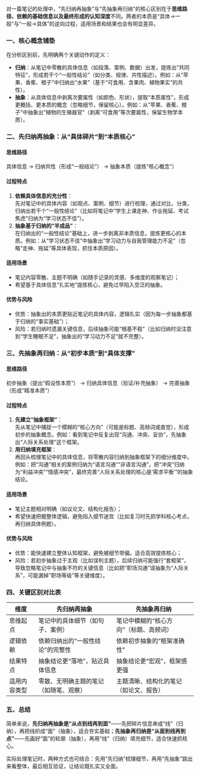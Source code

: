 对一篇笔记的处理中，“先归纳再抽象”与“先抽象再归纳”的核心区别在于**思维路径、依赖的基础信息以及最终形成的认知深度**不同。两者的本质是“具体→一般”与“一般→具体”的逆向过程，适用场景和结果也会有明显差异。


### 一、核心概念铺垫
在分析区别前，先明确两个关键动作的定义：  
- **归纳**：从笔记中零散的具体信息（如段落、案例、数据）出发，提炼出“共同特征”，形成若干个“一般性结论”（如分类、规律、共性描述）。例如：从“苹果、香蕉、橙子”中归纳出“水果”（基于“可食用、含果肉、植物果实”的共性）。  
- **抽象**：从具体信息中剥离次要属性（如颜色、形状），提取“本质属性”，形成更概括、更本质的概念（忽略细节，保留核心）。例如：从“苹果、香蕉、橙子”中抽象出“植物的生殖器官”（剥离“可食用”等次要属性，保留生物学本质）。  


### 二、先归纳再抽象：从“具体碎片”到“本质核心”
#### 思维路径  
具体信息 → 归纳共性（形成“一般结论”） → 抽象本质（提炼“核心概念”）  

#### 过程特点  
1. **依赖具体信息的充分性**：  
   先对笔记中的具体内容（如观点、案例、细节）进行梳理，通过对比、分类，归纳出若干个“一般性结论”（比如将笔记中“学生上课走神、作业拖延、考试焦虑”归纳为“学习状态不佳”）。  
2. **抽象基于归纳的“半成品”**：  
   在归纳出的“一般性结论”基础上，进一步剥离非本质信息，提炼更核心的本质。例如：从“学习状态不佳”中抽象出“学习动力与自我管理能力不足”（忽略“走神、拖延”等具体表现，抓住本质原因）。  

#### 适用场景  
- 笔记内容零散、主题不明确（如随手记录的灵感、多维度的观察笔记）；  
- 希望基于具体信息“扎实地”提炼核心，避免过早陷入空泛的抽象。  

#### 优势与风险  
- 优势：抽象出的本质更贴近笔记的具体内容，逻辑扎实（因为每一步抽象都基于归纳的“事实基础”）；  
- 风险：若归纳时遗漏关键信息，后续抽象可能“根基不稳”（比如归纳时没注意到“学生睡眠不足”，抽象出的“学习动力不足”就不完整）。  


### 三、先抽象再归纳：从“初步本质”到“具体支撑”
#### 思维路径  
初步抽象（提出“假设性本质”） → 归纳具体信息（验证/补充抽象） → 完善抽象（形成“精准本质”）  

#### 过程特点  
1. **先建立“抽象框架”**：  
   先从笔记中捕捉一个模糊的“核心方向”（可能是标题、高频词或直觉），形成初步的抽象概念。例如：看到笔记中反复出现“沟通、冲突、妥协”，先抽象出“人际关系处理”这个框架。  
2. **用归纳填充框架**：  
   再回头梳理笔记中的具体信息，将零散内容归纳到抽象框架下的细分维度中。例如：把“沟通”相关的案例归纳为“语言沟通”“非语言沟通”，把“冲突”归纳为“利益冲突”“情感冲突”，最终完善“人际关系处理的核心是‘需求平衡’”的抽象结论。  

#### 适用场景  
- 笔记主题相对明确（如议论文、结构化报告）；  
- 希望快速把握整体逻辑，避免陷入细节迷宫（比如复习时先抓学科核心考点，再归纳具体例题）。  

#### 优势与风险  
- 优势：能快速建立整体认知框架，避免被细节带偏，适合高效提炼核心；  
- 风险：若初步抽象过于主观（比如误判主题），后续归纳可能强行“套框架”，导致忽略笔记中与抽象不符的关键信息（比如把“职场沟通”误抽象为“人际关系”，可能漏掉“职场等级”等关键维度）。  


### 四、关键区别对比表
| 维度                | 先归纳再抽象                          | 先抽象再归纳                          |  
|---------------------|---------------------------------------|---------------------------------------|  
| 思维起点            | 笔记中的具体细节（如句子、案例）      | 笔记中模糊的“核心方向”（标题、高频词）|  
| 逻辑依赖            | 依赖归纳出的“一般性结论”的完整性      | 依赖初步抽象的“框架准确性”            |  
| 结果特点            | 抽象结论更“落地”，贴近具体信息        | 抽象结论更“宏观”，框架感更强          |  
| 适用内容类型        | 零散、无明确主题的笔记（如随笔、观察）| 主题清晰、结构化的笔记（如论文、报告）|  


### 五、总结
简单来说，**先归纳再抽象是“从点到线再到面”**——先把碎片信息串成“线”（归纳），再把线织成“面”（抽象），适合夯实基础；**先抽象再归纳是“从面到线再到点”**——先画好“面”的轮廓（抽象），再用“线”（归纳）填充细节，适合快速抓核心。  

实际处理笔记时，两种方式也可结合：先用“先归纳”梳理细节，再用“先抽象”跳出来看整体，最后相互验证，让结论既扎实又全面。